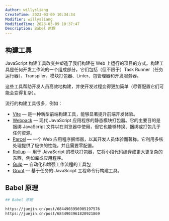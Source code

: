 ```yaml
---
Author: willysliang
CreateTime: 2023-03-09 10:34:34
Modifier: willysliang
ModifiedTime: 2023-03-09 10:37:47
Description: Babel 原理
---
```


## 构建工具

JavaScript 构建工具改变并塑造了我们构建在 Web 上运行的项目的方式。构建工具是任何开发工作流的一个组成部分，它们包括（但不限于）Task Runner（任务运行器）、Transpiler、模块打包器、Linter、包管理器和开发服务器。

这些工具帮助开发人员高效地构建，并使开发过程变得更加简单（尽管配置它们可能会变得复杂）。

流行的构建工具很多，例如：

- [Vite](https://vitejs.dev/) — 是一种新型前端构建工具，能够显著提升前端开发体验。
- [Webpack](https://webpack.js.org/) — 现代 JavaScript 应用程序的静态模块打包器。它的主要目的是捆绑 JavaScript 文件以在浏览器中使用，但它也能够转换、捆绑或打包几乎任何资源。
- [Parcel](https://parceljs.org/) — 一个 Web 应用程序捆绑器，以其开发人员体验而著称。它利用多核处理提供了极快的性能，并且需要零配置。
- [Rollup](https://rollupjs.org/) — 用于 JavaScript 的模块打包器，它将小段代码编译成更大更复杂的东西，例如库或应用程序。
- [Gulp](https://gulpjs.com/) — 自动化和增强工作流程的工具包
- [Grunt](https://gruntjs.com/) — 基于任务的 JavaScript 工程命令行构建工具。

## Babel 原理

```bash
## Babel 原理

https://juejin.cn/post/6844903956905197576
https://juejin.cn/post/6844903961820921869
```

